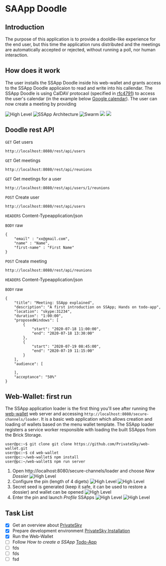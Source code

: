 # SAApp Doodle

## Introduction 

The purpose of this application is to provide a dooldle-like experience for the end user, but this time the application runs distributed and the meetings are automatically accepted or rejected, without running a poll, nor human interaction.

## How does it work

The user installs the SSApp Doodle inside his web-wallet and grants access to the SSApp Doodle applicaion to read and write into his callendar. The SSApp Doodle is using CalDAV protocaol (specified in [rfc4791](https://tools.ietf.org/html/rfc4791)) to access the user's calendar (in the example below [Google calendar](https://developers.google.com/calendar/caldav/v2/guide)).
The user can now create a meeting by providing

![High Level](images/HighLevel%20-%20SSApp%20Integration.png)
![SSApp Architecture](images/HighLevel%20-%20SSApp.png)
![Swarm](images/HighLevel%20-%20swarm%20overview.png)
![](images/HighLevel%20-%20swarm%20with%20offline%20nodes.png)
![](images/UseCase-Create-a-new-meeting.png)

## Doodle rest API

`GET` Get users

    http://localhost:8080/rest/api/users

`GET` Get meetings

    http://localhost:8080/rest/api/reunions

`GET` Get meetings for a user

    http://localhost:8080/rest/api/users/1/reunions

`POST` Create user

    http://localhost:8080/rest/api/users

`HEADERS` Content-Typeapplication/json

`BODY` raw

    {
        "email" : "xx@gmail.com",
        "name" : "Name",
        "first-name" : "First Name"
    }

`POST` Create meeting

    http://localhost:8080/rest/api/reunions

`HEADERS` Content-Typeapplication/json

`BODY` raw

    {
        "title": "Meeting: SSApp explained",
        "description": "A first introduction on SSApp; Hands on todo-app",
        "location": "skype:31234",
        "duration": "1:00:00",
        "proposedWindows": [
            {   
                "start": "2020-07-18 11:00:00",
                "end": "2020-07-18 13:30:00"
            },
            {
                "start": "2020-07-19 08:45:00",
                "end": "2020-07-19 11:15:00"
            }
        ],
        "audience": [
            
        ],
        "acceptance": "50%"
    }

## Web-Wallet: first run 
The SSApp application loader is the first thing you'll see after running the [web-wallet](https://github.com/PrivateSky/web-wallet) web server and accessing `http://localhost:8080/secure-channels/loader`. It is a basic web application which allows creation and loading of wallets based on the menu wallet template. The SSApp loader registers a service worker responsible with loading the built SSApps from the Brick Storage.
    
    user@pc:~$ git clone git clone https://github.com/PrivateSky/web-wallet.git
    user@pc:~$ cd web-wallet
    user@pc:~/web-wallet$ npm install
    user@pc:~/web-wallet$ npm run server

1. Open http://localhost:8080/secure-channels/loader and choose *New Dossier*
![High Level](images/Screenshot%20-%20web-wallet%20first%20run%2001.png)
2. Configure the pin (length of 4 digets)
![High Level](images/Screenshot%20-%20web-wallet%20first%20run%2002.png)
![High Level](images/Screenshot%20-%20web-wallet%20first%20run%2003.png)
3. Secret seed is generated (keep it safe, it can be used to restore a dossier) and wallet can be opened
![High Level](images/Screenshot%20-%20web-wallet%20first%20run%2004.png)
1. Enter the pin and launch *Profile* SSApps 
![High Level](images/Screenshot%20-%20web-wallet%20first%20run%2005.png)
![High Level](images/Screenshot%20-%20web-wallet%20first%20run%2006.png)


## Task List
- [x] Get an overview about [PrivateSky](https://privatesky.xyz/?Howto/a-ssapp)
- [x] Prepare development environment [PrivateSky Installation](https://privatesky.xyz/?Start/installation) 
- [x] Run the Web-Wallet 
- [ ] Follow *How to create a SSApp* [Todo-App](https://privatesky.xyz/?Howto/a-ssapp)
- [ ] fds
- [ ] fds
- [ ] fsd